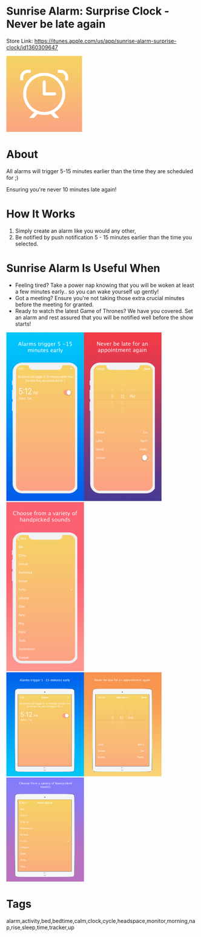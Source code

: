 # Sunrise Alarm: Surprise Clock - Never be late again 

Store Link: https://itunes.apple.com/us/app/sunrise-alarm-surprise-clock/id1360309647

<img alt="App Logo" width="200px" src="readme_assets/logo.jpg">


# About

All alarms will trigger 5-15 minutes earlier than the time they are scheduled for ;)

Ensuring you're never 10 minutes late again!


# How It Works

1) Simply create an alarm like you would any other,
2) Be notified by push notification 5 - 15 minutes earlier than the time you selected.


# Sunrise Alarm Is Useful When

- Feeling tired? Take a power nap knowing that you will be woken at least a few minutes early.. so you can wake yourself up gently! 
- Got a meeting? Ensure you're not taking those extra crucial minutes before the meeting for granted.
- Ready to watch the latest Game of Thrones? We have you covered. Set an alarm and rest assured that you will be notified well before the show starts!


<img alt="Screenshot" width="205px" src="readme_assets/1.png"><img alt="Screenshot2" width="205px" src="readme_assets/2.png"><img alt="Screenshot3" width="205px" src="readme_assets/3.png">
<br><img alt="Screenshot" width="205px" src="readme_assets/1_ipad.png"><img alt="Screenshot2" width="205px" src="readme_assets/2_ipad.png"><img alt="Screenshot3" width="205px" src="readme_assets/3_ipad.png">


# Tags
alarm,activity,bed,bedtime,calm,clock,cycle,headspace,monitor,morning,nap,rise,sleep,time,tracker,up